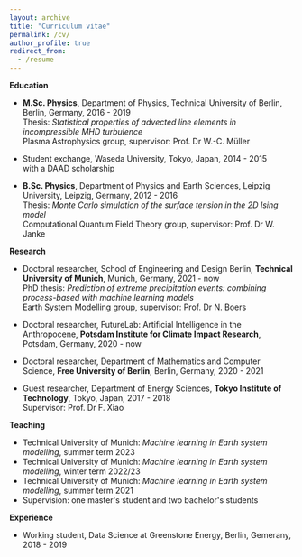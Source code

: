 ```yaml
---
layout: archive
title: "Curriculum vitae"
permalink: /cv/
author_profile: true
redirect_from:
  - /resume
---
```


**Education**

- __M.Sc. Physics__, Department of Physics, Technical University of Berlin, Berlin, Germany, 2016 - 2019  
  Thesis: *Statistical properties of advected line elements in incompressible MHD turbulence*  
  Plasma Astrophysics group, supervisor: Prof. Dr W.-C. Müller  

- Student exchange, Waseda University, Tokyo, Japan, 2014 - 2015   
  with a DAAD scholarship  

- __B.Sc. Physics__, Department of Physics and Earth Sciences, Leipzig University, Leipzig, Germany, 2012 - 2016  
  Thesis: *Monte Carlo simulation of the surface tension in the 2D Ising model*  
  Computational Quantum Field Theory group, supervisor: Prof. Dr W. Janke  
  
  
**Research**

- Doctoral researcher, School of Engineering and Design Berlin, __Technical University of Munich__, Munich, Germany, 2021 - now   
  PhD thesis: *Prediction of extreme precipitation events: combining process-based with machine learning models*  
  Earth System Modelling group, supervisor: Prof. Dr N. Boers  
  
- Doctoral researcher, FutureLab: Artificial Intelligence in the Anthropocene, __Potsdam Institute for Climate Impact Research__, Potsdam, Germany, 2020 - now
  
- Doctoral researcher, Department of Mathematics and Computer Science, __Free University of Berlin__, Berlin, Germany, 2020 - 2021
 
- Guest researcher, Department of Energy Sciences, __Tokyo Institute of Technology__, Tokyo, Japan, 2017 - 2018  
  Supervisor: Prof. Dr F. Xiao
  
**Teaching**

- Technical University of Munich: *Machine learning in Earth system modelling*, summer term 2023
- Technical University of Munich: *Machine learning in Earth system modelling*, winter term 2022/23
- Technical University of Munich: *Machine learning in Earth system modelling*, summer term 2021
- Supervision: one master's student and two bachelor's students

**Experience**

- Working student, Data Science at Greenstone Energy, Berlin, Gemerany, 2018 - 2019
